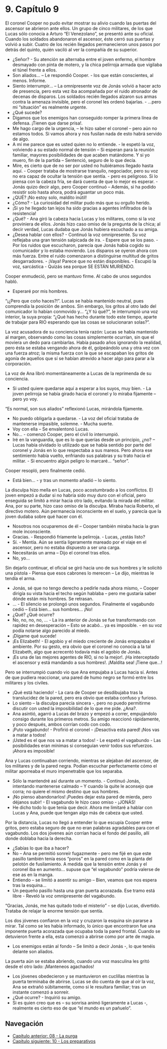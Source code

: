 # 9. Capítulo 9

El coronel Cooper no pudo evitar mostrar su alivio cuando las puertas del ascensor se abrieron ante ellos. Un grupo de cinco militares, de los que Lucas sólo conocía a Arturo “El Venezolano”, se presentó ante su oficial. Cuando los soldados abandonaron el ascensor, éste cerró sus puertas y volvió a subir. Cuatro de los recién llegados permanecieron unos pasos por detrás del quinto, quién vaciló al ver la compañía de su superior.

- ¿Señor? - Su atención se alternaba entre el joven enfermo, el hombre desmayado con pinta de motero, y la chica pelirroja armada que vigilaba el túnel frente a ellos. 
- Son aliados... – Le respondió Cooper. - los que están conscientes, al menos. Informe.
- Siento interrumpir... – La omnipresente voz de Jonás volvió a hacer acto de presencia, pero esta vez iba acompañada por el ruido atronador de decenas de disparos. Los soldados  recién llegados alzaron sus armas contra la amenaza invisible, pero el coronel les ordenó bajarlas. - ...pero mi “situación” es realmente urgente.
- ¿Qué sucede?
- Digamos que los enemigos han conseguido romper la primera línea de defensa. ¡Tienen que darse prisa!.
- Me hago cargo de la urgencia, – le hizo saber el coronel – pero aún no estamos todos. Si vamos ahora y nos fusilan nada de esto habrá servido de algo.
- A mí me parece que es usted quien no lo entiende. - le espetó la voz, volviendo a su estado normal de tensión – Si esperan para la reunión familiar, mayores posibilidades de que acaben matándome. Y si yo muero, fin de la partida – Sentenció, seguro de lo que decía.
- Mire, es cierto que de no ser por usted no hubiéramos llegado hasta aquí. - Cooper trataba de mostrarse tranquilo, negociador, pero su voz no era capaz de ocultar la tensión que sentía. - pero es peligroso. Si lo piensa con la cabeza fría, se dará cuenta de que lo mejor es esperar. - Jonás quizo decir algo, pero Cooper continuó – Además, si ha podido resistir solo hasta ahora, podrá aguantar un poco más.
- ¿QUÉ? ¡No estoy solo, maldito inútil!
- ¿Cómo? - La curiosidad del militar pudo más que su orgullo herido.
- ¡Si yo he llegado tan lejos ha sido gracias a agentes infiltrados de la resistencia! 
- ¿Qué? - Ana giró la cabeza hacia Lucas y los militares, como si la voz proviniera de ellos. Jonás hizo caso omiso de la pregunta de la chica; al decir verdad, Lucas dudaba que Jonás hubiera escuchado a su amiga.
- ¿Desea hablar con ellos? - Continuó la voz omnipresente. Su voz reflejaba una gran tensión salpicada de ira. - Espere que se los paso. - Por los ruidos que escucharon, parecía que Jonás había cogido su comunicador y lo estaba moviendo. Los disparos se oyeron ahora con más fuerza. Entre el ruido comenzaron a distinguirse multitud de gritos desgarradores. - ¡Vaya! Parece que no están disponibles. - Escupió la voz, sarcástica - Quizás sea porque SE ESTÁN MURIENDO.

Cooper enmudeció, pero se mantuvo firme. Al cabo de unos segundos habló.

- Esperaré por mis hombres.

“¡¿Pero que coño haces?!”. Lucas se había mantenido neutral, pues comprendía la posición de ambos. Sin embargo, los gritos al otro lado del comunicador lo habían conmovido y... “¿Y tú qué?”, le interrumpió una voz interior, la suya propia: “¿Qué has hecho durante todo este tiempo, aparte de trabajar para RIO esperando que las cosas se solucionaran solas?”. 

La voz acusadora de su conciencia tenía razón: Lucas se había mantenido al margen, observando como las cosas simplemente ocurrían, sin que el moviera un dedo para cambiarlas. Había pasado años ignorando la realidad, pero ésta se estaba vengando ahora de él, golpeándolo una y otra vez con una fuerza atroz; la misma fuerza con la que se escapaban los gritos de agonía de aquellos que sí se habían atrevido a hacer algo para parar a la corporación.

La voz de Ana libró momentáneamente a Lucas de la reprimenda de su conciencia.

- Si usted quiere quedarse aquí a esperar a los suyos, muy bien. - La joven pelirroja se había girado hacia el coronel y lo miraba fijamente – pero yo voy.

“Es normal, son sus aliados” reflexionó Lucas, mirándola fijamente.

- No puedo obligarla a quedarse. - La voz del oficial trataba de mantenerse impasible, solemne. - Mucha suerte.
- Voy con ella – Se envalentonó Lucas.
- No... - comenzó Cooper, pero el civil lo interrumpió.
- Iré en la vanguardia, que es lo que querías desde un principio, ¿no? – Lucas había olvidado lo utilizado que se había sentido por parte del coronel y Jonás en lo que respectaba a sus mareos. Pero ahora ese sentimiento había vuelto, enfriando sus palabras y su trato hacia el militar. - Si encuentro algún peligro lo marcaré... “señor”.

Cooper resopló, pero finalmente cedió.

- Está bien... - y tras un momento añadió – lo siento.

La disculpa hizo mella en Lucas, poco acostumbrado a los conflictos. El joven empezó a dudar si no habría sido muy duro con el oficial, pero enseguida se limitó a mirar hacia otro lado, evitando la mirada del militar. Ana, por su parte, hizo caso omiso de la disculpa. Miraba hacia Roberto, el directivo motero. Aún permanecía inconsciente en el suelo, y parecía que la joven dudaba sobre qué hacer con él.

- Nosotros nos ocuparemos de él – Cooper también miraba hacia la gran mole inconsciente.
- Gracias. - Respondió fríamente la pelirroja. - Lucas, ¿estás listo?
- Sí. - Mentía. Aún se sentía ligeramente mareado por el viaje en el ascensor, pero no estaba dispuesto a ser una carga.
-  Necesitarás un arma – Dijo el coronel tras ellos.
- No, yo...

Sin dejarlo continuar, el oficial se giró hacia uno de sus hombres y le solicitó una pistola - Piensa que esos cabrones lo merecen – Le dijo, mientras le tendía el arma.

- Jonás, sé que no tengo derecho a pedirle nada ahora mismo, – Cooper dirigía su vista hacia el techo según hablaba – pero me gustaría saber dónde están mis hombres. Se retrasan.
- … - El silencio se prolongó unos segundos. Finalmente el vagabundo cedió – Está bien... sus hombres... ¡No!
- ¿Qué? ¿Qué ocurre?
- No, no, no, no, … - La ira anterior de Jonás se fue transformando con rapidez en desesperación – Esto se acabó... ya es imposible. - en su voz podía notarse algo parecido al miedo.
- ¡Dígame qué sucede!
- ¡Es Elizabeth! - El agobio y el miedo creciente de Jonás empapaba el ambiente. Por su gesto, era obvio que el coronel no conocía a la tal Elizabeth, algo que acrecentó todavía más el agobio de Jonás.
- ¡Es una de las mejores agentes de RIO, si no la mejor!. ¡Ha interceptado el ascensor y está mandando a sus hombres!.
¡Maldita sea! ¡Tiene que...!

Pero se interrumpió cuando vio que Ana empujaba a Lucas hacia sí. Antes de que pudiera reaccionar, una pared de humo negro se formó entre los militares y los civiles.

- ¡Qué está haciendo! - La cara de Cooper se desdibujaba tras la translucidez de la pared, pero era obvio que estaba confuso y furioso.
- Lo siento – la disculpa parecía sincera -, pero no puedo permitirme discutir con usted la imposibilidad de lo que me pide. ¿Ana?.
- Ana asintió, agarró a Lucas del brazo y empezó a correr, empujándolo consigo durante los primeros metros. Su amigo reaccionó rápidamente, y poco después, ambos corrían codo con codo.
- ¡Puto vagabundo! - Profirió el coronel - ¡Desactiva esta pared! ¡Nos vas a matar a todos!
- ¡Usted es el que nos va a matar a todos! - Le espetó el vagabundo - Las posibilidades eran mínimas si conseguían venir todos sus refuerzos. ¡Ahora es imposible!

Ana y Lucas continuaban corriendo, mientras se alejaban del ascensor, de los militares y de la pared negra. Podían escuchar perfectamente cómo el militar aporreaba el muro impenetrable que los separaba.

- Sólo la mantendré así durante un momento. - Continuó Jonás, intentando mantenerse calmado – Y cuando la quite le aconsejo que corra; no quiere el mismo destino que sus hombres.
- ¡No pienso abandonarlos! ¡Puedes dejar esta pared de mierda, pero déjanos subir! - El vagabundo le hizo caso omiso - ¡JONÁS!
- He dicho todo lo que tenía que decir. Ahora me limitaré a hablar con Lucas y Ana, puede que tengan algo más de cabeza que usted.

Por la distancia, Lucas no llegó a entender lo que escupía Cooper entre gritos, pero estaba seguro de que no eran palabras agradables para con el vagabundo. Los dos jóvenes aún corrían hacia el fondo del pasillo, allí donde doblaba hacia la derecha.

- ¿Sabías lo que iba a hacer?
- No – Ana se permitió sonreír fugazmente - pero me fijé en que este pasillo también tenía esos “poros” en la pared como en la planta del pelotón de fusilamiento. A medida que la tensión entre Jonás y el coronel iba en aumento... supuse que “el vagabundo” podría valerse de ese as en la manga.
- Entiendo – se limitó a asentir su amigo – Bien, veamos que nos espera tras la esquina...
- Un pequeño pasillo hasta una gran puerta acorazada. Ese tramo está libre - Reveló la voz omnipresente del vagabundo.

“Gracias, Jonás, me has quitado todo el misterio” - se dijo Lucas, divertido. Trataba de relajar la enorme tensión que sentía.

Los dos jóvenes confiaron en la voz y cruzaron la esquina sin pararse a mirar. Tal como se les había informado, lo único que encontraron fue una imponente puerta acorazada que ocupaba toda la pared frontal. Cuando se detuvieron frente a ella, esta comenzó a abrirse como por arte de magia.

- Los enemigos están al fondo – Se limitó a decir Jonás -, lo que tenéis delante son aliados.

La puerta aún se estaba abriendo, cuando una voz masculina les gritó desde el otro lado:
¡Manteneos agachados!

- Los jóvenes obedecieron y se mantuvieron en cuclillas mientras la puerta terminaba de abrirse. Lucas se dio cuenta de que al oír la voz, Ana se extrañó súbitamente, como si le resultara familiar; tras un instante comenzó a sonreír.
- ¿Qué ocurre? - Inquirió su amigo.
- Si es quien creo que es – su sonrisa animó ligeramente a Lucas -, realmente es cierto eso de que “el mundo es un pañuelo”.


## Navegación

- [Capítulo anterior: 08 - La purga](c08_la-purga.md)
- [Capítulo siguiente: 10 - Los preparativos](c10_los-preparativos.md)
